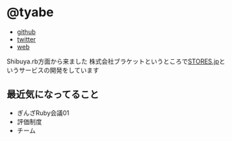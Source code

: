 # @tyabe

- [github](https://github.com/tyabe)
- [twitter](https://twitter.com/tyabe)
- [web](http://nilidea.com/)


Shibuya.rb方面から来ました
株式会社ブラケットというところで[STORES.jp](https:/stores.jp/)というサービスの開発をしています

## 最近気になってること
- ぎんざRuby会議01
- 評価制度
- チーム
